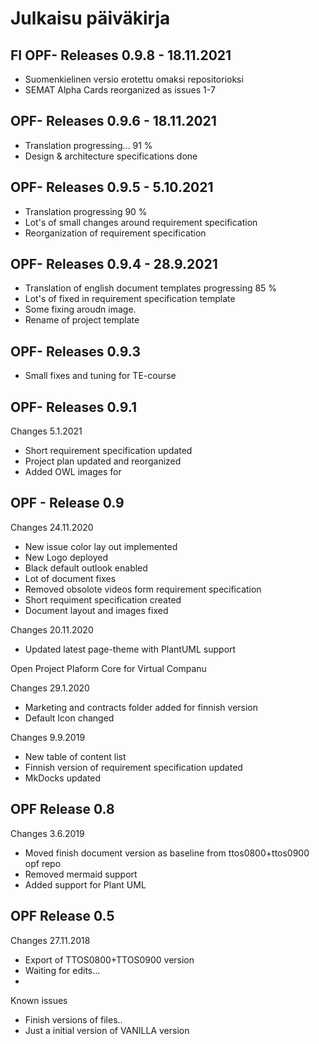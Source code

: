 # Julkaisu päiväkirja 


## FI OPF- Releases 0.9.8 - 18.11.2021

* Suomenkielinen versio erotettu omaksi repositorioksi
* SEMAT Alpha Cards reorganized as issues 1-7


## OPF- Releases 0.9.6 - 18.11.2021

* Translation progressing... 91 %
* Design & architecture specifications done


## OPF- Releases 0.9.5 - 5.10.2021

* Translation progressing 90 % 
* Lot's of small changes around requirement specification
* Reorganization of requirement specification


## OPF- Releases 0.9.4 - 28.9.2021


* Translation of english document templates progressing 85 %
* Lot's of fixed in requirement specification template
* Some fixing aroudn image. 
* Rename of project template

## OPF- Releases 0.9.3

* Small fixes and tuning for TE-course



## OPF- Releases 0.9.1 

Changes 5.1.2021

* Short requirement specification updated
* Project plan updated and reorganized
* Added OWL images for 



## OPF - Release 0.9

Changes 24.11.2020

* New issue color lay out implemented
* New Logo deployed 
* Black default outlook enabled
* Lot of document fixes
* Removed obsolote videos form requirement specification
* Short requiment specification created
* Document layout and images fixed

Changes 20.11.2020

* Updated latest page-theme with PlantUML support


Open Project Plaform Core for Virtual Companu

Changes 29.1.2020

* Marketing and contracts folder added for finnish version
* Default Icon changed


Changes 9.9.2019

* New table of content list
* Finnish version of requirement specification updated
* MkDocks updated


## OPF Release 0.8

Changes 3.6.2019

* Moved finish document version as baseline from ttos0800+ttos0900 opf repo 
* Removed mermaid support 
* Added support for Plant UML



## OPF Release 0.5

Changes 27.11.2018


* Export of TTOS0800+TTOS0900 version
* Waiting for edits...
*

Known issues

* Finish versions of files..
* Just a initial version of VANILLA version
